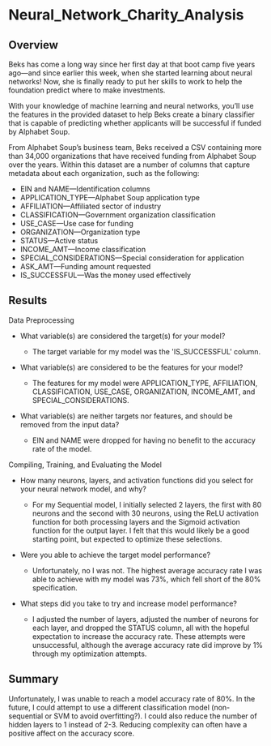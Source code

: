 # Neural_Network_Charity_Analysis

## Overview

Beks has come a long way since her first day at that boot camp five years ago—and since earlier this week, when she started learning about neural networks! Now, she is finally ready to put her skills to work to help the foundation predict where to make investments.

With your knowledge of machine learning and neural networks, you’ll use the features in the provided dataset to help Beks create a binary classifier that is capable of predicting whether applicants will be successful if funded by Alphabet Soup.

From Alphabet Soup’s business team, Beks received a CSV containing more than 34,000 organizations that have received funding from Alphabet Soup over the years. Within this dataset are a number of columns that capture metadata about each organization, such as the following:

- EIN and NAME—Identification columns
- APPLICATION_TYPE—Alphabet Soup application type
- AFFILIATION—Affiliated sector of industry
- CLASSIFICATION—Government organization classification
- USE_CASE—Use case for funding
- ORGANIZATION—Organization type
- STATUS—Active status
- INCOME_AMT—Income classification
- SPECIAL_CONSIDERATIONS—Special consideration for application
- ASK_AMT—Funding amount requested
- IS_SUCCESSFUL—Was the money used effectively

## Results
Data Preprocessing

- What variable(s) are considered the target(s) for your model?
    - The target variable for my model was the 'IS_SUCCESSFUL' column.  

- What variable(s) are considered to be the features for your model?
    - The features for my model were APPLICATION_TYPE, AFFILIATION, CLASSIFICATION, USE_CASE, ORGANIZATION, INCOME_AMT, and SPECIAL_CONSIDERATIONS.

- What variable(s) are neither targets nor features, and should be removed from the input data?
    - EIN and NAME were dropped for having no benefit to the accuracy rate of the model.

Compiling, Training, and Evaluating the Model

- How many neurons, layers, and activation functions did you select for your neural network model, and why?
    - For my Sequential model, I initially selected 2 layers, the first with 80 neurons and the second with 30 neurons, using the ReLU activation function for both processing layers and the Sigmoid activation function for the output layer. I felt that this would likely be a good starting point, but expected to optimize these selections.

- Were you able to achieve the target model performance?
    - Unfortunately, no I was not. The highest average accuracy rate I was able to achieve with my model was 73%, which fell short of the 80% specification.

- What steps did you take to try and increase model performance?
    - I adjusted the number of layers, adjusted the number of neurons for each layer, and dropped the STATUS column, all with the hopeful expectation to increase the accuracy rate. These attempts were unsuccessful, although the average accuracy rate did improve by 1% through my optimization attempts.

## Summary
Unfortunately, I was unable to reach a model accuracy rate of 80%. In the future, I could attempt to use a different classification model (non-sequential or SVM to avoid overfitting?). I could also reduce the number of hidden layers to 1 instead of 2-3. Reducing complexity can often have a positive affect on the accuracy score.  